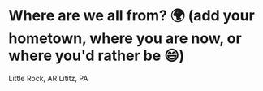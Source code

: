 # Where are we all from? 🌍 (add your hometown, where you are now, or where you'd rather be 😄)
Little Rock, AR
Lititz, PA
